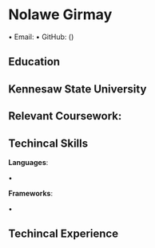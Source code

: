 # Nolawe Girmay
• Email:  • GitHub: ()

## Education 
 **Kennesaw State University**
  -

    
**Relevant Coursework**:
  -
    
## Techincal Skills

**Languages**:

  • 
    
**Frameworks**:

  • 

## Techincal Experience 
